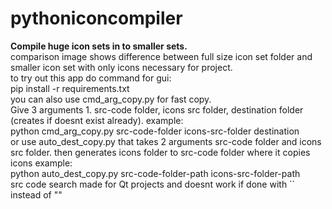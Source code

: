 # pythoniconcompiler
<b>Compile huge icon sets in to smaller sets.</b> </br>
comparison image shows difference between full size icon set folder and smaller icon set with only icons necessary for project. </br>
to try out this app do command for gui: </br>
pip install -r requirements.txt  </br>
you can also use cmd_arg_copy.py for fast copy.  </br>
Give 3 arguments 1. src-code folder, icons src folder, destination folder (creates if doesnt exist already). example: </br>
python cmd_arg_copy.py src-code-folder icons-src-folder destination </br>
or use auto_dest_copy.py that takes 2 arguments src-code folder and icons src folder. then generates icons folder to src-code folder where it copies icons example: </br>
python auto_dest_copy.py src-code-folder-path icons-src-folder-path </br>
src code search made for Qt projects and doesnt work if done with `` instead of "" 

